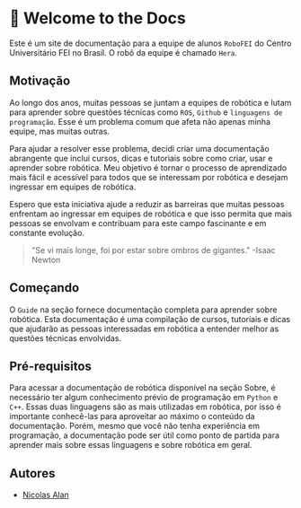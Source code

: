 # :tada: Welcome to the Docs
Este é um site de documentação para a equipe de alunos `RoboFEI` do Centro Universitário FEI no Brasil. O robô da equipe é chamado `Hera`.
## **Motivação**
Ao longo dos anos, muitas pessoas se juntam a equipes de robótica e lutam para aprender sobre questões técnicas como `ROS`, `Github` e `linguagens de programação`. Esse é um problema comum que afeta não apenas minha equipe, mas muitas outras.

Para ajudar a resolver esse problema, decidi criar uma documentação abrangente que inclui cursos, dicas e tutoriais sobre como criar, usar e aprender sobre robótica. Meu objetivo é tornar o processo de aprendizado mais fácil e acessível para todos que se interessam por robótica e desejam ingressar em equipes de robótica.

Espero que esta iniciativa ajude a reduzir as barreiras que muitas pessoas enfrentam ao ingressar em equipes de robótica e que isso permita que mais pessoas se envolvam e contribuam para este campo fascinante e em constante evolução.

> "Se vi mais longe, foi por estar sobre ombros de gigantes." -Isaac Newton

## **Começando**
O `Guide` na seção fornece documentação completa para aprender sobre robótica. Esta documentação é uma compilação de cursos, tutoriais e dicas que ajudarão as pessoas interessadas em robótica a entender melhor as questões técnicas envolvidas.
## **Pré-requisitos**
Para acessar a documentação de robótica disponível na seção Sobre, é necessário ter algum conhecimento prévio de programação em `Python` e `C++`. Essas duas linguagens são as mais utilizadas em robótica, por isso é importante conhecê-las para aproveitar ao máximo o conteúdo da documentação. Porém, mesmo que você não tenha experiência em programação, a documentação pode ser útil como ponto de partida para aprender mais sobre essas linguagens e sobre robótica em geral.
## **Autores**
* [Nicolas Alan](https://robot-docs.vercel.app/contact.html)